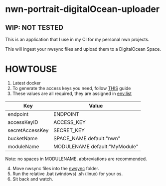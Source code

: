 # nwn-portrait-digitalOcean-uploader

## WIP: NOT TESTED 

This is an application that I use in my CI for my personal nwn projects.

This will ingest your nwsync files and upload them to a DigitalOcean Space.


# HOWTOUSE
1. Latest docker
2. To generate the access keys you need, follow [THIS](https://www.digitalocean.com/community/tutorials/how-to-create-a-digitalocean-space-and-api-key) guide
3. These values are all required, they are assigned in [env.list](https://github.com/urothis/nwn-nwsync-digitalOcean-uploader/env.list)

Key | Value
------------ | -------------
endpoint | ENDPOINT
accessKeyID | ACCESS_KEY
secretAccessKey | SECRET_KEY
bucketName | SPACE_NAME default:"nwn"
moduleName | MODULENAME default:"MyModule"   

Note: no spaces in MODULENAME. abbreviations are recommended.

4. Move nwsync files into the [nwsync](https://github.com/urothis/nwn-nwsync-digitalOcean-uploader/nwsync/) folder.
5. Run the relative .bat (windows) .sh (linux) for your os. 
6. Sit back and watch.

